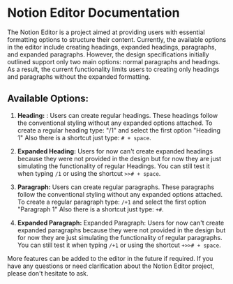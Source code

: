 # Notion Editor Documentation

The Notion Editor is a project aimed at providing users with essential formatting options to structure their content. Currently, the available options in the editor include creating headings, expanded headings, paragraphs, and expanded paragraphs. However, the design specifications initially outlined support only two main options: normal paragraphs and headings. As a result, the current functionality limits users to creating only headings and paragraphs without the expanded formatting.

## Available Options:

1. **Heading:** : Users can create regular headings. These headings follow the conventional styling without any expanded options attached. To create a regular heading type: "/1" and select the first option "Heading 1" Also there is a shortcut just type: `# + space`.

2. **Expanded Heading:** Users for now can't create expanded headings because they were not provided in the design but for now they are just simulating the functionality of regular Headings. You can still test it when typing `/1` or using the shortcut `>># + space`.

3. **Paragraph:** Users can create regular paragraphs. These paragraphs follow the conventional styling without any expanded options attached. To create a regular paragraph type: `/+1` and select the first option "Paragraph 1" Also there is a shortcut just type: `+#`.

4. **Expanded Paragraph:** Expanded Paragraph: Users for now can't create expanded paragraphs because they were not provided in the design but for now they are just simulating the functionality of regular paragraphs. You can still test it when typing `/+1` or using the shortcut  `+>># + space`.

More features can be added to the editor in the future if required. If you have any questions or need clarification about the Notion Editor project, please don't hesitate to ask.
